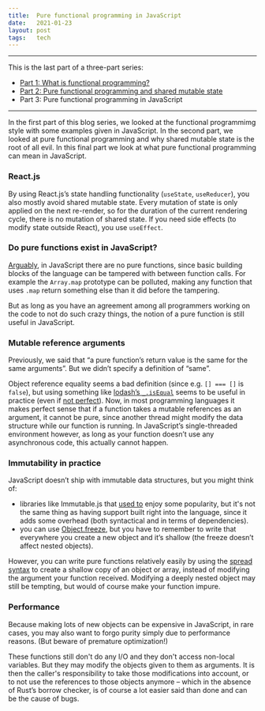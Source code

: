 ```yaml
---
title:  Pure functional programming in JavaScript
date:   2021-01-23
layout: post
tags:   tech
---
```


---

This is the last part of a three-part series:

- [Part 1: What is functional programming?](/blog/2021/01/23/functional-programming.html)
- [Part 2: Pure functional programming and shared mutable state](/blog/2021/01/23/pure-functional-programming-and-shared-mutable-state.html)
- Part 3: Pure functional programming in JavaScript

---

In the first part of this blog series, we looked at the functional programmimg style with some examples given in JavaScript. In the second part, we looked at pure functional programming and why shared mutable state is the root of all evil. In this final part we look at what pure functional programming can mean in JavaScript.


### React.js

By using React.js’s state handling functionality (`useState`, `useReducer`), you also mostly avoid shared mutable state. Every mutation of state is only applied on the next re-render, so for the duration of the current rendering cycle, there is no mutation of shared state. If you need side effects (to modify state outside React), you use `useEffect`.


### Do pure functions exist in JavaScript?

[Arguably](https://hackernoon.com/do-pure-functions-exist-in-javascript-b128ed5f0ed2), in JavaScript there are no pure functions, since basic building blocks of the language can be tampered with between function calls. For example the `Array.map` prototype can be polluted, making any function that uses `.map` return something else than it did before the tampering.

But as long as you have an agreement among all programmers working on the code to not do such crazy things, the notion of a pure function is still useful in JavaScript.

### Mutable reference arguments

Previously, we said that “a pure function’s return value is the same for the same arguments”. But we didn’t specify a definition of “same”.

Object reference equality seems a bad definition (since e.g. `[] === []` is `false`), but using something like [lodash’s `_.isEqual`](https://lodash.com/docs/4.17.15#isEqual) seems to be useful in practice (even if [not perfect](https://stackoverflow.com/questions/65872468/is-this-javascript-function-taking-a-mutable-reference-argument-a-pure-functio)). Now, in most programming languages it makes perfect sense that if a function takes a mutable references as an argument, it cannot be pure, since another thread might modify the data structure while our function is running. In JavaScript’s single-threaded environment however, as long as your function doesn’t use any asynchronous code, this actually cannot happen.


### Immutability in practice

JavaScript doesn’t ship with immutable data structures, but you might think of:

- libraries like Immutable.js that [used to](https://github.com/immutable-js/immutable-js/issues/1689) enjoy some popularity, but it's not the same thing as having support built right into the language, since it adds some overhead (both syntactical and in terms of dependencies).
- you can use [Object.freeze](https://developer.mozilla.org/en-US/docs/Web/JavaScript/Reference/Global_Objects/Object/freeze), but you have to remember to write that everywhere you create a new object and it’s shallow (the freeze doesn’t affect nested objects).

However, you can write pure functions relatively easily by using the [spread syntax](https://developer.mozilla.org/en-US/docs/Web/JavaScript/Reference/Operators/Spread_syntax) to create a shallow copy of an object or array, instead of modifying the argument your function received. Modifying a deeply nested object may still be tempting, but would of course make your function impure.


### Performance

Because making lots of new objects can be expensive in JavaScript, in rare cases, you may also want to forgo purity simply due to performance reasons. (But beware of premature optimization!)

These functions still don't do any I/O and they don't access non-local variables. But they may modify the objects given to them as arguments. It is then the caller's responsibility to take those modifications into account, or to not use the references to those objects anymore – which in the absence of Rust’s borrow checker, is of course a lot easier said than done and can be the cause of bugs.